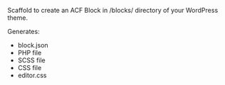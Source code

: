 Scaffold to create an ACF Block in /blocks/ directory of your WordPress theme.

Generates:

- block.json
- PHP file
- SCSS file
- CSS file
- editor.css
